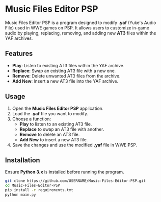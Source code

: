 # Music Files Editor PSP

Music Files Editor PSP is a program designed to modify **.yaf** (Yuke's Audio File) used in WWE games on PSP. It allows users to customize in-game audio by playing, replacing, removing, and adding new **AT3** files within the YAF archives.

## Features
- **Play**: Listen to existing AT3 files within the YAF archive.
- **Replace**: Swap an existing AT3 file with a new one.
- **Remove**: Delete unwanted AT3 files from the archive.
- **Add New**: Insert a new AT3 file into the YAF archive.

## Usage
1. Open the **Music Files Editor PSP** application.
2. Load the **.yaf** file you want to modify.
3. Choose a function:
   - **Play** to listen to an existing AT3 file.
   - **Replace** to swap an AT3 file with another.
   - **Remove** to delete an AT3 file.
   - **Add New** to insert a new AT3 file.
4. Save the changes and use the modified **.yaf** file in WWE PSP.

## Installation
Ensure **Python 3.x** is installed before running the program.

```bash
git clone https://github.com/USERNAME/Music-Files-Editor-PSP.git
cd Music-Files-Editor-PSP
pip install -r requirements.txt
python main.py
